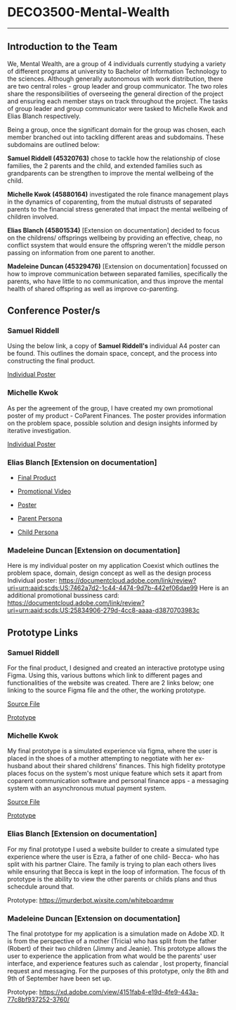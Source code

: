 # DECO3500-Mental-Wealth

***

## Introduction to the Team

We, Mental Wealth, are a group of 4 individuals currently studying a variety of different programs at university to Bachelor of Information Technology to the sciences. Although generally autonomous with work distribution, there are two central roles - group leader and group communicator. The two roles share the responsibilities of overseeing the general direction of the project and ensuring each member stays on track throughout the project. The tasks of group leader and group communicator were tasked to Michelle Kwok and Elias Blanch respectively.

Being a group, once the significant domain for the group was chosen, each member branched out into tackling different areas and subdomains. These subdomains are outlined below:

**Samuel Riddell (45320763)** chose to tackle how the relationship of close families, the 2 parents and the child, and extended families such as grandparents can be strengthen to improve the mental wellbeing of the child.

**Michelle Kwok (45880164)** investigated the role finance management plays in the dynamics of coparenting, from the mutual distrusts of separated parents to the financial stress generated that impact the mental wellbeing of children involved.

**Elias Blanch (45801534)** [Extension on documentation] decided to focus on the childrens/ offsprings wellbeing by providing an effective, cheap, no conflict ssystem that would ensure the offspring weren't the middle person passing on information from one parent to another. 

**Madeleine Duncan (45329476)** [Extension on documentation] focussed on how to improve communication between separated families, specifically the parents, who have little to no communication, and thus improve the mental health of shared offspring as well as improve co-parenting.

## Conference Poster/s

### **Samuel Riddell**

Using the below link, a copy of **Samuel Riddell's** individual A4 poster can be found. This outlines the domain space, concept, and the process into constructing the final product.

[Individual Poster](https://drive.google.com/file/d/10rYK3MHWJzFo8nz9rEKBY-gMgnjFkq5y/view?usp=sharing)


### **Michelle Kwok**

As per the agreement of the group, I have created my own promotional poster of my product - CoParent Finances. The poster provides information on the problem space, possible solution and design insights informed by iterative investigation.

[Individual Poster](https://drive.google.com/file/d/11JxL9JTo5HOzfP8JUOtI-JAqFJA4iV_U/view?usp=sharing)

### **Elias Blanch** [Extension on documentation]
*  [Final Product](https://jmurderbot.wixsite.com/whiteboardmw)

*  [Promotional Video](https://youtu.be/3rO8_5i-AvY) 

*  [Poster](https://drive.google.com/file/d/1NxLRecF7QxekZpIXyY4NpLIwaycV_S1O/view?usp=sharing)

*  [Parent Persona](https://drive.google.com/file/d/1R7jRwsOpBvAJoMwgWfvRtr-HDOCg8_6f/view?usp=sharing)

*  [Child Persona](https://drive.google.com/file/d/1NM7frA1mgFRaAVqLRXyrreaSb9J-Yuft/view?usp=sharing)


### **Madeleine Duncan** [Extension on documentation]
Here is my individual poster on my application Coexist which outlines the problem space, domain, design concept as well as the design process
Individual poster: https://documentcloud.adobe.com/link/review?uri=urn:aaid:scds:US:7462a7d2-1c44-4474-9d7b-442ef06dae99
Here is an additional promotional bussiness card: https://documentcloud.adobe.com/link/review?uri=urn:aaid:scds:US:25834906-279d-4cc8-aaaa-d3870703983c


## Prototype Links

### **Samuel Riddell**

For the final product, I designed and created an interactive prototype using Figma. Using this, various buttons which link to different pages and functionalities of the website was created. There are 2 links below; one linking to the source Figma file and the other, the working prototype.

[Source File](https://www.figma.com/file/CxfkCOGT9lTkGJYkCtXjFX/DECO3500-Final-Product?node-id=0%3A1)

[Prototype](https://www.figma.com/proto/CxfkCOGT9lTkGJYkCtXjFX/DECO3500-Final-Product?node-id=5%3A671&scaling=min-zoom)

### **Michelle Kwok** 

My final prototype is a simulated experience via figma, where the user is placed in the shoes of a mother attempting to negotiate with her ex-husband about their shared childrens' finances. This high fidelity prototype places focus on the system's most unique feature which sets it apart from coparent communication software and personal finance apps - a messaging system with an asynchronous mutual payment system.

[Source File](https://www.figma.com/file/QUOcNnnjiZbRpgp3PdkCyY/CoParent-Finances-HIGH?node-id=0%3A1)

[Prototype](https://www.figma.com/proto/QUOcNnnjiZbRpgp3PdkCyY/CoParent-Finances-HIGH?node-id=0%3A1&scaling=scale-down)


### **Elias Blanch** [Extension on documentation]

For my final prototype I used a website builder to create a simulated type experience where the user is Ezra, a father of one child- Becca- who has split with his partner Claire. The family is trying to plan each others lives while ensuring that Becca is kept in the loop of information. The focus of th prototype is the ability to view the other parents or childs plans and thus schecdule around that.
 
Prototype:
https://jmurderbot.wixsite.com/whiteboardmw 

### **Madeleine Duncan** [Extension on documentation]
The final prototype for my application is a simulation made on Adobe XD. It is from the perspective of a mother (Tricia) who has split from the father (Robert) of their two children (Jimmy and Jeanie). This prototype allows the user to experience the application from what would be the parents' user interface, and experience features such as calendar , lost property, financial request and messaging. For the purposes of this prototype, only the 8th and 9th of September have been set up.

Prototype: https://xd.adobe.com/view/4151fab4-e19d-4fe9-443a-77c8bf937252-3760/ 



